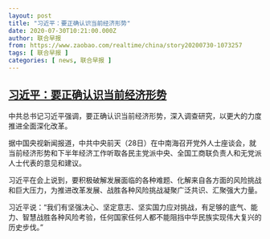 ```yaml
---
layout: post
title: "习近平：要正确认识当前经济形势"
date: 2020-07-30T10:21:00.000Z
author: 联合早报
from: https://www.zaobao.com/realtime/china/story20200730-1073257
tags: [ 联合早报 ]
categories: [ news, 联合早报 ]
---
```

<!--1596104460000-->
[习近平：要正确认识当前经济形势](https://www.zaobao.com/realtime/china/story20200730-1073257)
------

<div>
<p>中共总书记习近平强调，要正确认识当前经济形势，深入调查研究，以更大的力度推进全面深化改革。</p><p>据中国央视新闻报道，中共中央前天（28日）在中南海召开党外人士座谈会，就当前经济形势和下半年经济工作听取各民主党派中央、全国工商联负责人和无党派人士代表的意见和建议。</p><p>习近平在会上说到，要积极破解发展面临的各种难题、化解来自各方面的风险挑战和巨大压力，为推进改革发展、战胜各种风险挑战凝聚广泛共识、汇聚强大力量。</p><section id="imu"><div id="dfp-ad-imu1-wrapper" class="dfp-tag-wrapper"><div id="dfp-ad-imu1" class="dfp-tag-wrapper"></div></div></section><p>习近平说：“我们有坚强决心、坚定意志、坚实国力应对挑战，有足够的底气、能力、智慧战胜各种风险考验，任何国家任何人都不能阻挡中华民族实现伟大复兴的历史步伐。”</p><div id="innity-in-post"></div><div id="dfp-ad-midarticlespecial-wrapper" class="dfp-tag-wrapper"><div id="dfp-ad-midarticlespecial" class="dfp-tag-wrapper"></div></div>
</div>
